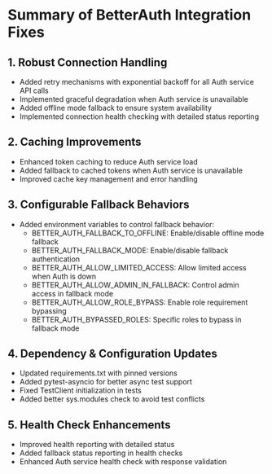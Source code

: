 Summary of BetterAuth Integration Fixes
=============================

## 1. Robust Connection Handling

- Added retry mechanisms with exponential backoff for all Auth service API calls
- Implemented graceful degradation when Auth service is unavailable
- Added offline mode fallback to ensure system availability
- Implemented connection health checking with detailed status reporting

## 2. Caching Improvements

- Enhanced token caching to reduce Auth service load
- Added fallback to cached tokens when Auth service is unavailable
- Improved cache key management and error handling

## 3. Configurable Fallback Behaviors

- Added environment variables to control fallback behavior:
  - BETTER_AUTH_FALLBACK_TO_OFFLINE: Enable/disable offline mode fallback
  - BETTER_AUTH_FALLBACK_MODE: Enable/disable fallback authentication
  - BETTER_AUTH_ALLOW_LIMITED_ACCESS: Allow limited access when Auth is down
  - BETTER_AUTH_ALLOW_ADMIN_IN_FALLBACK: Control admin access in fallback mode
  - BETTER_AUTH_ALLOW_ROLE_BYPASS: Enable role requirement bypassing
  - BETTER_AUTH_BYPASSED_ROLES: Specific roles to bypass in fallback mode

## 4. Dependency & Configuration Updates

- Updated requirements.txt with pinned versions
- Added pytest-asyncio for better async test support
- Fixed TestClient initialization in tests
- Added better sys.modules check to avoid test conflicts

## 5. Health Check Enhancements

- Improved health reporting with detailed status
- Added fallback status reporting in health checks
- Enhanced Auth service health check with response validation
